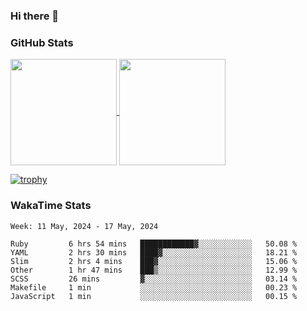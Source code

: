 ### Hi there 👋

### GitHub Stats

<a href="https://github.com/anuraghazra/github-readme-stats">
  <img align="center" height="170px" src="https://github-readme-stats.vercel.app/api/top-langs/?username=tksfjt1024&layout=compact&count_private=true&show_icons=true&show_icons=true&theme=graywhite" />
</a>
<a href="https://github.com/anuraghazra/github-readme-stats">
  <img align="center" height="170px" src="https://github-readme-stats.vercel.app/api?username=tksfjt1024&count_private=true&show_icons=true&show_icons=true&theme=graywhite" />
</a>

[![trophy](https://github-profile-trophy.vercel.app/?username=tksfjt1024)](https://github.com/ryo-ma/github-profile-trophy)

### WakaTime Stats

<!--START_SECTION:waka-->
```text
Week: 11 May, 2024 - 17 May, 2024

Ruby         6 hrs 54 mins   ████████████▓░░░░░░░░░░░░   50.08 % 
YAML         2 hrs 30 mins   ████▓░░░░░░░░░░░░░░░░░░░░   18.21 % 
Slim         2 hrs 4 mins    ███▓░░░░░░░░░░░░░░░░░░░░░   15.06 % 
Other        1 hr 47 mins    ███▒░░░░░░░░░░░░░░░░░░░░░   12.99 % 
SCSS         26 mins         ▓░░░░░░░░░░░░░░░░░░░░░░░░   03.14 % 
Makefile     1 min           ░░░░░░░░░░░░░░░░░░░░░░░░░   00.23 % 
JavaScript   1 min           ░░░░░░░░░░░░░░░░░░░░░░░░░   00.15 % 
```
<!--END_SECTION:waka-->
